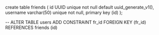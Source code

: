 create table friends
(
id                      UUID unique        not null default uuid_generate_v1(),
username                varchar(50) unique not null,
primary key (id)
);

-- ALTER TABLE users ADD CONSTRAINT fr_id FOREIGN KEY (fr_id) REFERENCES friends (id)